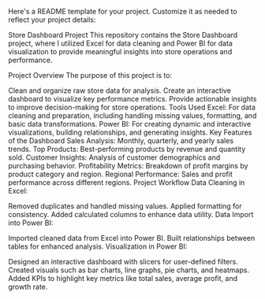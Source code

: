 
Here's a README template for your project. Customize it as needed to reflect your project details:

Store Dashboard Project
This repository contains the Store Dashboard project, where I utilized Excel for data cleaning and Power BI for data visualization to provide meaningful insights into store operations and performance.

Project Overview
The purpose of this project is to:

Clean and organize raw store data for analysis.
Create an interactive dashboard to visualize key performance metrics.
Provide actionable insights to improve decision-making for store operations.
Tools Used
Excel: For data cleaning and preparation, including handling missing values, formatting, and basic data transformations.
Power BI: For creating dynamic and interactive visualizations, building relationships, and generating insights.
Key Features of the Dashboard
Sales Analysis: Monthly, quarterly, and yearly sales trends.
Top Products: Best-performing products by revenue and quantity sold.
Customer Insights: Analysis of customer demographics and purchasing behavior.
Profitability Metrics: Breakdown of profit margins by product category and region.
Regional Performance: Sales and profit performance across different regions.
Project Workflow
Data Cleaning in Excel:

Removed duplicates and handled missing values.
Applied formatting for consistency.
Added calculated columns to enhance data utility.
Data Import into Power BI:

Imported cleaned data from Excel into Power BI.
Built relationships between tables for enhanced analysis.
Visualization in Power BI:

Designed an interactive dashboard with slicers for user-defined filters.
Created visuals such as bar charts, line graphs, pie charts, and heatmaps.
Added KPIs to highlight key metrics like total sales, average profit, and growth rate.
